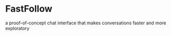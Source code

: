 # FastFollow
a proof-of-concept chat interface that makes conversations faster and more exploratory
